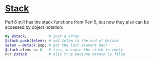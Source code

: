 [1]: https://rosettacode.org/wiki/Stack

# [Stack][1]

Perl 6 still has the stack functions from Perl 5, but now they also can be accessed by object notation:

```raku
my @stack;          # just a array
@stack.push($elem); # add $elem to the end of @stack
$elem = @stack.pop; # get the last element back
@stack.elems == 0   # true, because the stack is empty
not @stack          # also true because @stack is false
```